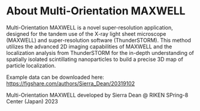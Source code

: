 # About Multi-Orientation MAXWELL
Multi-Orientation MAXWELL is a novel super-resolution application, designed for the tandem use of the X-ray light sheet microscope (MAXWELL) and super-resolution software (ThunderSTORM). This method utilizes the advanced 2D imaging capabilities of MAXWELL and the localization analysis from ThunderSTORM for the in-depth understanding of spatially isolated scintillating nanoparticles to build a precise 3D map of particle localization.

Example data can be downloaded here:
https://figshare.com/authors/Sierra_Dean/20319102

Multi-Orientation MAXWELL developed by Sierra Dean @ RIKEN SPring-8 Center (Japan) 2023
